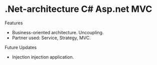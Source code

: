 # .Net-architecture C# Asp.net MVC
Features
- Business-oriented architecture.
Uncoupling.
- Partner used: Service, Strategy, MVC.

Future Updates
- Injection injection application.
